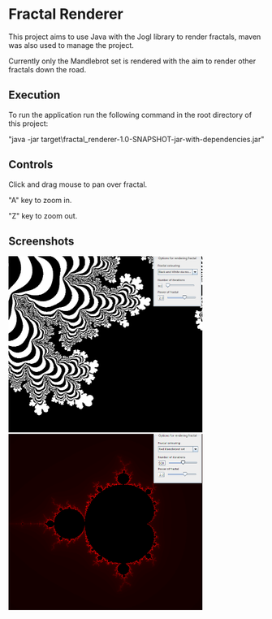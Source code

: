 # Fractal Renderer

This project aims to use Java with the Jogl library to render fractals, maven was also used to manage the project.

Currently only the Mandlebrot set is rendered with the aim to render other fractals down the road.

## Execution

To run the application run the following command in the root directory of this project:

"java -jar target\fractal_renderer-1.0-SNAPSHOT-jar-with-dependencies.jar"

## Controls

Click and drag mouse to pan over fractal.

"A" key to zoom in.

"Z" key to zoom out.

## Screenshots

<img src="./images/fractal_example_1.png" width="382" height="347">
<img src="./images/fractal_example_2.png" width="382" height="347">